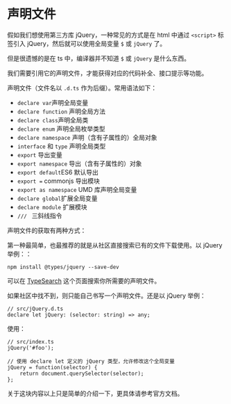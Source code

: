 # 声明文件

假如我们想使用第三方库 jQuery，一种常见的方式是在 html 中通过 `<script>` 标签引入 jQuery，然后就可以使用全局变量 `$` 或 `jQuery` 了。

但是很遗憾的是在 ts 中，编译器并不知道 `$` 或 `jQuery` 是什么东西。

我们需要引用它的声明文件，才能获得对应的代码补全、接口提示等功能。

声明文件（文件名以 `.d.ts` 作为后缀）。常用语法如下：

- `declare var`声明全局变量
- `declare function` 声明全局方法
- `declare class`声明全局类
- `declare enum` 声明全局枚举类型
- `declare namespace` 声明（含有子属性的）全局对象
- `interface` 和 `type` 声明全局类型
- `export` 导出变量
- `export namespace` 导出（含有子属性的）对象
- `export default`ES6 默认导出
- `export =` commonjs 导出模块
- `export as namespace` UMD 库声明全局变量
- `declare global`扩展全局变量
- `declare module` 扩展模块
- `/// ` 三斜线指令

声明文件的获取有两种方式：

第一种最简单，也最推荐的就是从社区直接搜索已有的文件下载使用。以 jQuery 举例：：

```npm
npm install @types/jquery --save-dev
```

可以在 [TypeSearch](https://microsoft.github.io/TypeSearch/) 这个页面搜索你所需要的声明文件。

如果社区中找不到，则只能自己书写一个声明文件。还是以 jQuery 举例：

```tsx
// src/jQuery.d.ts
declare let jQuery: (selector: string) => any;
```

使用：

```tsx
// src/index.ts
jQuery('#foo');

// 使用 declare let 定义的 jQuery 类型，允许修改这个全局变量
jQuery = function(selector) {
    return document.querySelector(selector);
};
```

关于这块内容以上只是简单的介绍一下，更具体请参考官方文档。

